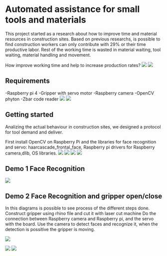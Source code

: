  
 # Automated assistance for small tools and materials 
 
 This project started as a research about how to improve time and material resources in construction sites.
 Based on previous researchs, is possible to find construction workers can only contribute  with 29% or their time productive labor. Rest of the working time
 is wasted in material waiting, tool waiting, material handling and movement.
 
 How improve working time and help to increase production rates?
  ![](git/1.jpg)
   ![](git/2.jpg)
 
 ## Requirements 
 
 -Raspberry pi 4 
 -Gripper with servo motor 
 -Raspberry camera
 -OpenCV phyton 
 -Zbar code reader 
  ![](git/Idea.gif)
  ![](git/4.jpg)
  
 ## Getting started 
 Analizing the actual behaviour in construction sites, we designed a protocol for tool demand and deliver.
 
 
 First install OpenCV on Raspberry Pi and the libraries for face recognition and servo: haarcascade_frontal_face, Raspberry pi drivers for Raspberry camera,dlib, OS libraries.
 ![](git/5.jpg)
 ![](git/14.jpg)
 ![](git/6.jpg)
 ![](git/7.jpg)
 ## Demo 1 Face Recognition
  ![](git/Face-Recognition_Test.gif)
  
 ## Demo 2 Face Recognition and gripper open/close
 In this diagrams is possible to see process of the different steps done.
 Construct gripper using rhino file and cut it with laser cut machine 
 Do the connection between Raspberry camera and Raspberry pi, and the servo with the board.
 Use the camera to detect faces and recognize it, when the detection is possitive the gripper is moving. 

 ![](git/Face-Recognition_servo-Test.gif)
 
 ![](git/13.jpg)
 ![](git/12.jpg)

 
 
 
